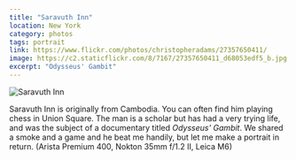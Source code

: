```yaml
---
title: "Saravuth Inn"
location: New York
category: photos
tags: portrait
link: https://www.flickr.com/photos/christopheradams/27357650411/
image: https://c2.staticflickr.com/8/7167/27357650411_d68053edf5_b.jpg
excerpt: "Odysseus' Gambit"
---
```


![Saravuth Inn](https://c2.staticflickr.com/8/7167/27357650411_d68053edf5_b.jpg)

Saravuth Inn is originally from Cambodia. You can often find him playing chess
in Union Square. The man is a scholar but has had a very trying life, and was the
subject of a documentary titled *Odysseus' Gambit*. We shared a smoke and a game
and he beat me handily, but let me make a portrait in return. (Arista Premium
400, Nokton 35mm f/1.2 II, Leica M6)
